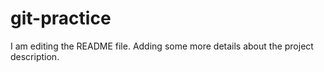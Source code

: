 # git-practice

I am editing the README file. Adding some more details about the project description.
